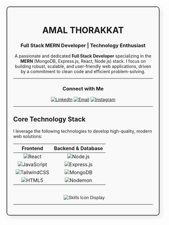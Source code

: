 <div style="border: 2px solid #333; border-radius: 10px; padding: 20px; background-color: #f9f9f9; box-shadow: 5px 5px 15px rgba(0, 0, 0, 0.1);">

<div align="center">

# **AMAL THORAKKAT**
### **Full Stack MERN Developer | Technology Enthusiast**

A passionate and dedicated **Full Stack Developer** specializing in the **MERN** (MongoDB, Express.js, React, Node.js) stack. I focus on building robust, scalable, and user-friendly web applications, driven by a commitment to clean code and efficient problem-solving.

---

### **Connect with Me**

[![LinkedIn](https://img.shields.io/badge/LinkedIn-0077B5?style=for-the-badge&logo=linkedin&logoColor=white)](https://linkedin.com/in/amal-thorakkat)
[![Email](https://img.shields.io/badge/Email-D14836?style=for-the-badge&logo=gmail&logoColor=white)](mailto:amalthorakkat@gmail.com)
[![Instagram](https://img.shields.io/badge/Instagram-E4405F?style=for-the-badge&logo=instagram&logoColor=white)](https://instagram.com/aesthfex)

</div>

---

## **Core Technology Stack**

I leverage the following technologies to develop high-quality, modern web solutions:

<div align="center">

| **Frontend** | **Backend & Database** |
| :---: | :---: |
| ![React](https://img.shields.io/badge/-React-61DAFB?style=for-the-badge&logo=react&logoColor=white) | ![Node.js](https://img.shields.io/badge/-Node.js-339933?style=for-the-badge&logo=node.js&logoColor=white) |
| ![JavaScript](https://img.shields.io/badge/-JavaScript-F7DF1E?style=for-the-badge&logo=javascript&logoColor=black) | ![Express.js](https://img.shields.io/badge/-Express.js-000000?style=for-the-badge&logo=express&logoColor=white) |
| ![TailwindCSS](https://img.shields.io/badge/-Tailwind_CSS-000000?style=for-the-badge&logo=tailwind-css&logoColor=38B2AC) | ![MongoDB](https://img.shields.io/badge/-MongoDB-4EA94B?style=for-the-badge&logo=mongodb&logoColor=white) |
| ![HTML5](https://img.shields.io/badge/-HTML5-E34F26?style=for-the-badge&logo=html5&logoColor=white) | ![Nodemon](https://img.shields.io/badge/-Nodemon-76D04B?style=for-the-badge&logo=nodemon&logoColor=white) |

</div>

<br>

<div align="center">
  <img src="https://skillicons.dev/icons?i=react,nodejs,express,mongodb,html,css,js,tailwind&theme=dark" alt="Skills Icon Display" />
</div>

---

</div>

